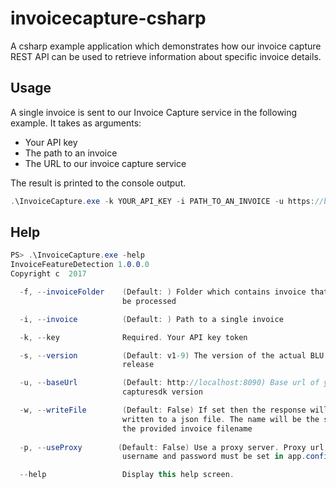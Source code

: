 # invoicecapture-csharp
A csharp example application which demonstrates how our invoice capture REST API can be used to retrieve information about specific invoice details.

## Usage
A single invoice is sent to our Invoice Capture service in the following example. It takes as arguments:
- Your API key
- The path to an invoice
- The URL to our invoice capture service

The result is printed to the console output.
```csharp
.\InvoiceCapture.exe -k YOUR_API_KEY -i PATH_TO_AN_INVOICE -u https://blumatixcapturesdk-v1-9.azurewebsites.net
```

## Help
```csharp
PS> .\InvoiceCapture.exe -help
InvoiceFeatureDetection 1.0.0.0
Copyright c  2017

  -f, --invoiceFolder    (Default: ) Folder which contains invoice that shall
                         be processed

  -i, --invoice          (Default: ) Path to a single invoice

  -k, --key              Required. Your API key token

  -s, --version          (Default: v1-9) The version of the actual BLU DELTA
                         release

  -u, --baseUrl          (Default: http://localhost:8090) Base url of your
                         capturesdk version

  -w, --writeFile        (Default: False) If set then the response will be
                         written to a json file. The name will be the same as
                         the provided invoice filename
                         
  -p, --useProxy        (Default: False) Use a proxy server. Proxy url,
                         username and password must be set in app.config

  --help                 Display this help screen.
```
